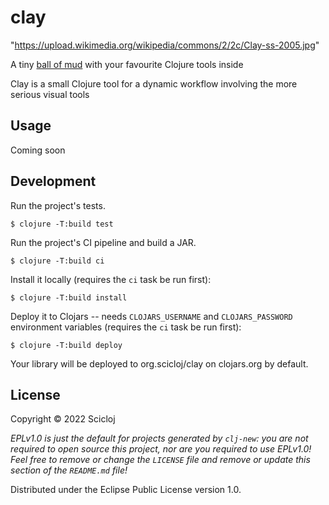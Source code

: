 # clay

"https://upload.wikimedia.org/wikipedia/commons/2/2c/Clay-ss-2005.jpg"

A tiny [ball of mud](https://en.wikipedia.org/wiki/Big_ball_of_mud#In_relation_to_Lisp) with your favourite Clojure tools inside

Clay is a small Clojure tool for a dynamic workflow involving the more serious visual tools

## Usage

Coming soon

## Development

Run the project's tests.

    $ clojure -T:build test

Run the project's CI pipeline and build a JAR.

    $ clojure -T:build ci

Install it locally (requires the `ci` task be run first):

    $ clojure -T:build install

Deploy it to Clojars -- needs `CLOJARS_USERNAME` and `CLOJARS_PASSWORD` environment
variables (requires the `ci` task be run first):

    $ clojure -T:build deploy

Your library will be deployed to org.scicloj/clay on clojars.org by default.

## License

Copyright © 2022 Scicloj

_EPLv1.0 is just the default for projects generated by `clj-new`: you are not_
_required to open source this project, nor are you required to use EPLv1.0!_
_Feel free to remove or change the `LICENSE` file and remove or update this_
_section of the `README.md` file!_

Distributed under the Eclipse Public License version 1.0.
